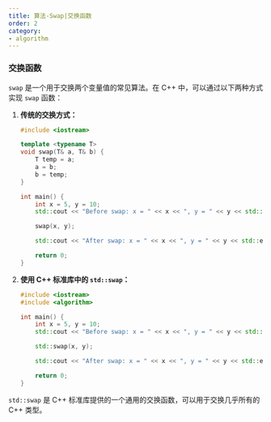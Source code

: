 ```yaml
---
title: 算法-Swap|交换函数
order: 2
category:
- algorithm
---
```


### 交换函数


`swap` 是一个用于交换两个变量值的常见算法。在 C++ 中，可以通过以下两种方式实现 `swap` 函数：

1. **传统的交换方式：**

   ```cpp
   #include <iostream>

   template <typename T>
   void swap(T& a, T& b) {
       T temp = a;
       a = b;
       b = temp;
   }

   int main() {
       int x = 5, y = 10;
       std::cout << "Before swap: x = " << x << ", y = " << y << std::endl;

       swap(x, y);

       std::cout << "After swap: x = " << x << ", y = " << y << std::endl;

       return 0;
   }
   ```

2. **使用 C++ 标准库中的 `std::swap`：**

   ```cpp
   #include <iostream>
   #include <algorithm>

   int main() {
       int x = 5, y = 10;
       std::cout << "Before swap: x = " << x << ", y = " << y << std::endl;

       std::swap(x, y);

       std::cout << "After swap: x = " << x << ", y = " << y << std::endl;

       return 0;
   }
   ```

`std::swap` 是 C++ 标准库提供的一个通用的交换函数，可以用于交换几乎所有的 C++ 类型。

